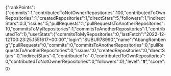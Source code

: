 {"rankPoints":{"commits":1,"contributedToNotOwnerRepositories":100,"contributedToOwnRepositories":1,"createdRepositories":1,"directStars":5,"followers":1,"indirectStars":0.3,"issues":5,"pullRequests":1,"pullRequestsToAnotherRepositories":10,"commitsToMyRepositories":1,"commitsToAnotherRepositories":1,"contributedTo":1},"userStats":{"commitsToMyRepositories":0,"lastFetch":"2022-12-12T00:23:25.1551617+00:00","login":"SUBUR78990","name":"AbangRombeng","pullRequests":0,"commits":0,"commitsToAnotherRepositories":0,"pullRequestsToAnotherRepositories":0,"issues":0,"createdRepositories":0,"directStars":0,"indirectStars":0,"contributedTo":0,"contributedToOwnRepositories":0,"contributedToNotOwnerRepositories":0,"followers":0},"level":"❣️","score":0}

